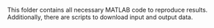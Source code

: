 This folder contains all necessary MATLAB code to reproduce results. Additionally, there are scripts to download input and output data.
